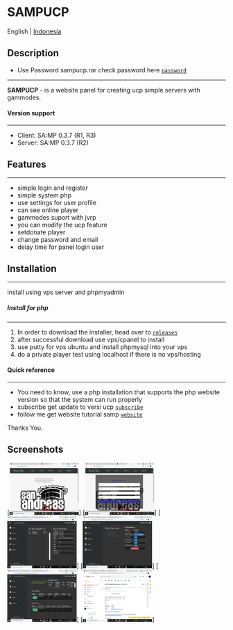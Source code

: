 # **SAMPUCP**
English | [Indonesia](https://github.com/CyberExe12/SampUcp/blob/main/README.id.md)

## Description

* Use Password sampucp.rar check password here [`password`](https://forumsa-mp.blogspot.com/2021/08/sampucp.html)

---------------------------------
**SAMPUCP** - is a website panel for creating ucp simple servers with gammodes.

#### Version support
----------------------------------
* Client: SA:MP 0.3.7 (R1, R3)
* Server: SA:MP 0.3.7 (R2)

## Features
---------------------------------
* simple login and register
* simple system php
* use settings for user profile
* can see online player
* gammodes suport with jvrp
* you can modify the ucp feature
* setdonate player
* change password and email
* delay time for panel login user

## Installation
---------------------------------
install using vps server and phpmyadmin


##### Install for php
---------------------------------
1. In order to download the installer, head over to [`releases`](https://github.com/CyberExe12/SampUcp/releases) 
2. after successful download use vps/cpanel to install
3. use putty for vps ubuntu and install phpmysql into your vps
4. do a private player test using localhost if there is no vps/hosting



#### Quick reference
---------------------------------
* You need to know, use a php installation that supports the php website version so that the system can run properly
* subscribe get update to versi ucp [`subscribe`](https://www.youtube.com/channel/UCthZQqE6GbRpSZX99-NKCCw)
* follow me get website tutorial samp [`website`](https://forumsa-mp.blogspot.com/)

Thanks You.


## Screenshots

[<img src="meta/android/screenshots/index.png" width=160>]
[<img src="meta/android/screenshots/register.png" width=160>]
[<img src="meta/android/screenshots/panelucp.png" width=160>]
[<img src="meta/android/screenshots/settings.png" width=160>]
[<img src="meta/android/screenshots/donate.png" width=160>]
[<img src="meta/android/screenshots/notif.png" width=160>]

